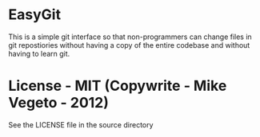 EasyGit
=======
This is a simple git interface so that non-programmers can change files in git repostiories without having a copy of the entire codebase and without having to learn git.

License - MIT (Copywrite - Mike Vegeto - 2012)
=======
See the LICENSE file in the source directory